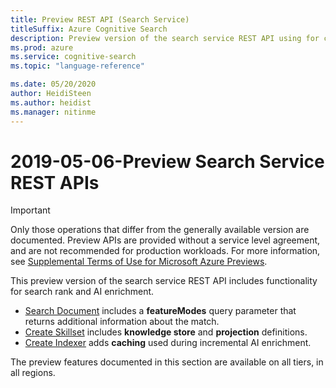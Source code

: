 ```yaml
---
title: Preview REST API (Search Service)
titleSuffix: Azure Cognitive Search
description: Preview version of the search service REST API using for creating and consuming objects.
ms.prod: azure
ms.service: cognitive-search
ms.topic: "language-reference"

ms.date: 05/20/2020
author: HeidiSteen
ms.author: heidist
ms.manager: nitinme
---
```


# 2019-05-06-Preview Search Service REST APIs

> [!Important]
> Only those operations that differ from the generally available version are documented. Preview APIs are provided without a service level agreement, and are not recommended for production workloads. For more information, see [Supplemental Terms of Use for Microsoft Azure Previews](https://azure.microsoft.com/support/legal/preview-supplemental-terms/). 

This preview version of the search service REST API includes functionality for search rank and AI enrichment.

+ [Search Document](2019-05-06-preview/search-documents.md) includes a **featureModes** query parameter that returns additional information about the match.
+ [Create Skillset](2019-05-06-preview/create-skillset.md) includes **knowledge store** and **projection** definitions.
+ [Create Indexer](2019-05-06-preview/create-indexer.md) adds **caching** used during incremental AI enrichment.

The preview features documented in this section are available on all tiers, in all regions.
